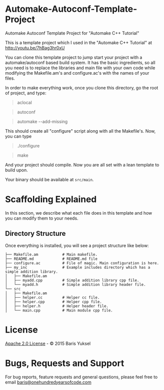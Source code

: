 Automake-Autoconf-Template-Project
==================================

Automake Autoconf Template Project for "Automake C++ Tutorial"

This is a template project which I used in the "Automake C++ Tutorial" at http://youtu.be/7hBag3hr0xU

You can clone this template project to jump start your project with a automake/autoconf based build system.
It has the basic ingredients, so all you need is to replace the libraries and main file with your own code
while modifying the Makefile.am's and configure.ac's with the names of your files.

In order to make everything work, once you clone this directory, go the root of project, and type:
> aclocal

> autoconf

> automake --add-missing

This should create all "configure" script along with all the Makefile's. Now, you can type
> ./configure

> make

And your project should compile. Now you are all set with a lean template to build upon.

Your binary should be available at ```src/main```.


# Scaffolding Explained #

In this section, we describe what each file does in this template and how you can modify them to your needs.

## Directory Structure ##

Once everything is installed, you will see a project structure like below:

```
├── Makefile.am           # Main makefile.
├── README.md             # README.md file
├── configure.ac          # File of magic. Main configuration is here.
├── my_inc                # Example includes directory which has a simple addition library.
│   ├── Makefile.am
│   ├── myadd.cpp         # Simple addition library cpp file.
│   └── myadd.h           # Simple addition library header file.
└── src
│   ├── Makefile.am
│   ├── helper.cc         # Helper cc file.
│   ├── helper.cpp        # Helper cpp file.
│   ├── helper.h          # Helper header file.
│   └── main.cpp          # Main module cpp file.
```

# License

[Apache 2.0 License](LICENSE.md) - &copy; 2015 Baris Yuksel

# Bugs, Requests and Support #

For bug reports, feature requests and general questions, please feel free to email baris@onehundredyearsofcode.com

